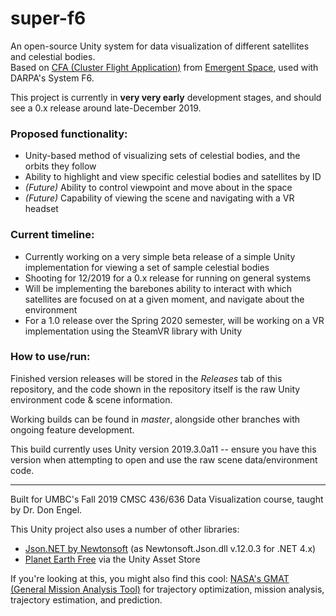 # super-f6
An open-source Unity system for data visualization of different satellites and celestial bodies.  
Based on [CFA (Cluster Flight Application)](https://www.emergentspace.com/products/cluster-flight-application/) from [Emergent Space](https://www.emergentspace.com/), used with DARPA's System F6.

This project is currently in **very very early** development stages, and should see a 0.x release around late-December 2019.

### Proposed functionality:

* Unity-based method of visualizing sets of celestial bodies, and the orbits they follow
* Ability to highlight and view specific celestial bodies and satellites by ID
* _(Future)_ Ability to control viewpoint and move about in the space
* _(Future)_ Capability of viewing the scene and navigating with a VR headset

### Current timeline:

* Currently working on a very simple beta release of a simple Unity implementation for viewing a set of sample celestial bodies
* Shooting for 12/2019 for a 0.x release for running on general systems
* Will be implementing the barebones ability to interact with which satellites are focused on at a given moment, and navigate about the environment
* For a 1.0 release over the Spring 2020 semester, will be working on a VR implementation using the SteamVR library with Unity

### How to use/run:
Finished version releases will be stored in the _Releases_ tab of this repository, and the code shown in the repository itself is the raw Unity environment code & scene information.

Working builds can be found in _master_, alongside other branches with ongoing feature development.

This build currently uses Unity version 2019.3.0a11 -- ensure you have this version when attempting to open and use the raw scene data/environment code.

---

Built for UMBC's Fall 2019 CMSC 436/636 Data Visualization course, taught by Dr. Don Engel.


This Unity project also uses a number of other libraries:
* [Json.NET by Newtonsoft](https://www.newtonsoft.com/json) (as Newtonsoft.Json.dll v.12.0.3 for .NET 4.x)
* [Planet Earth Free](https://assetstore.unity.com/packages/3d/environments/sci-fi/23399) via the Unity Asset Store


If you're looking at this, you might also find this cool: [NASA's GMAT (General Mission Analysis Tool)](https://software.nasa.gov/software/GSC-17177-1) for trajectory optimization, mission analysis, trajectory estimation, and prediction.
